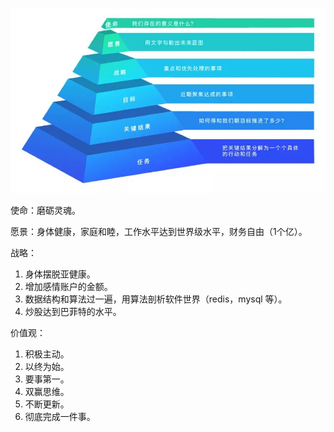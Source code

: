 ![](../股票/images/9b8f511eecd0cf4681684dc420486f93.jpeg)

使命：磨砺灵魂。

愿景：身体健康，家庭和睦，工作水平达到世界级水平，财务自由（1个亿）。

战略：

1. 身体摆脱亚健康。
2. 增加感情账户的金额。
3. 数据结构和算法过一遍，用算法剖析软件世界（redis，mysql 等）。
4. 炒股达到巴菲特的水平。

价值观：

1. 积极主动。
2. 以终为始。
3. 要事第一。
4. 双赢思维。
5. 不断更新。
6. 彻底完成一件事。

